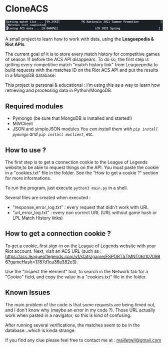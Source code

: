 # CloneACS

![](./assets/banner.png)

A small project to learn how to work with data, using the **Leaguepedia &amp; Riot APIs**.

The current goal of it is to store every match history for competitive games of season 11 before the ACS API disappears. To do so, the first step is getting every competitive match "match history link" from Leaguepedia to build requests with the matches ID on the Riot ACS API and put the results in a MongoDB database.

This project is personal & educational : I'm using this as a way to learn how retrieving and processing data in Python/MongoDB.

## __Required modules__

* Pymongo (be sure that MongoDB is installed and started!)
* MWClient
* JSON and simpleJSON modules 
*You can install them with `pip install pymongo` and `pip install mwclient`*, etc.

## __How to use ?__

The first step is to get a connection cookie to the League of Legends website,to be able to request things on the API. You must paste the cookie in a "cookies.txt" file in the folder. See the "How to get a cookie ?" section for more informations.

To run the program, just execute `python3 main.py` in a shell.

Several files are created when executed : 
<br>
* "response_error_log.txt" : every request that didn't work with URL
* "url_error_log.txt" : every non correct URL (URL without game hash or LPL Match History links)

## __How to get a connection cookie ?__

To get a cookie, first sign-in on the League of Legends website with your Riot account. Next, visit an ACS URL (such as : https://acs.leagueoflegends.com/v1/stats/game/ESPORTSTMNT06/1070986?gameHash=1787d1ea36a382c3).

Use the "Inspect the element" tool, to search in the Network tab for a "Cookie" field, and copy the value in a "cookies.txt" file in the folder.

## __Known Issues__

The main problem of the code is that some requests are being timed out, and I don't know why (maybe an error in my code ?). Those URL actually work when pasted in a navigator, so this is kind of confusing.

After running several verifications, the matches seem to be in the database...which is kinda strange.

If you find any clue please feel free to contact me at : mailletwil@gmail.com
